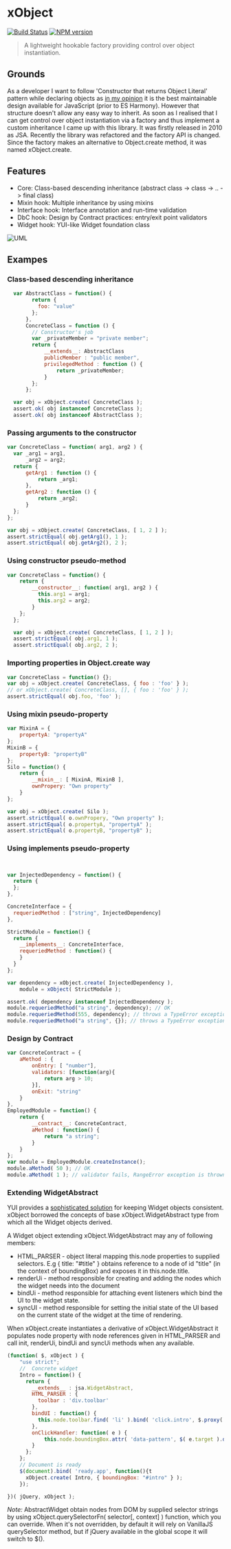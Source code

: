 # xObject
[![Build Status](https://travis-ci.org/dsheiko/xObject.png)](https://travis-ci.org/dsheiko/xObject)
[![NPM version](https://badge.fury.io/js/xObject.png)](http://badge.fury.io/js/xObject)
> A lightweight hookable factory providing control over object instantiation.


## Grounds

As a developer I want to follow 'Constructor that returns Object Literal' pattern while declaring objects as
[in my opinion](http://dsheiko.com/weblog/js-application-design/) it is the best maintainable design available for JavaScript (prior to ES Harmony).
However that structure doesn't allow any easy way to inherit.  As soon as I realised that I can get control over object instantiation via a factory and thus implement a custom inheritance I came up with this library. It was firstly released in 2010 as JSA. Recently the library was refactored and the factory API is changed. Since the factory makes an alternative to Object.create method, it was named xObject.create.

## Features
* Core: Class-based descending inheritance (abstract class -> class -> .. -> final class)
* Mixin hook: Multiple inheritance by using mixins
* Interface hook: Interface annotation and run-time validation
* DbC hook: Design by Contract practices: entry/exit point validators
* Widget hook: YUI-like Widget foundation class

![UML](https://github.com/dsheiko/xObject/raw/master/doc/uml-overview.png)


## Exampes

### Class-based descending inheritance

```javascript
  var AbstractClass = function() {
        return {
          foo: "value"
        };
      },
      ConcreteClass = function () {
        // Constructor's job
        var _privateMember = "private member";
        return {
            __extends__: AbstractClass
            publicMember : "public member",
            privilegedMethod : function () {
                return _privateMember;
            }
        };
      };

  var obj = xObject.create( ConcreteClass );
  assert.ok( obj instanceof ConcreteClass );
  assert.ok( obj instanceof AbstractClass );
```

### Passing arguments to the constructor

```javascript
var ConcreteClass = function( arg1, arg2 ) {
  var _arg1 = arg1,
      _arg2 = arg2;
  return {
      getArg1 : function () {
          return _arg1;
      },
      getArg2 : function () {
          return _arg2;
      }
  };
};

var obj = xObject.create( ConcreteClass, [ 1, 2 ] );
assert.strictEqual( obj.getArg1(), 1 );
assert.strictEqual( obj.getArg2(), 2 );
```

### Using __constructor__ pseudo-method

```javascript
var ConcreteClass = function() {
    return {
        __constructor__: function( arg1, arg2 ) {
          this.arg1 = arg1;
          this.arg2 = arg2;
        }
    };
  };

  var obj = xObject.create( ConcreteClass, [ 1, 2 ] );
  assert.strictEqual( obj.arg1, 1 );
  assert.strictEqual( obj.arg2, 2 );
```

### Importing properties in Object.create way

```javascript
var ConcreteClass = function() {};
var obj = xObject.create( ConcreteClass, { foo : 'foo' } );
// or xObject.create( ConcreteClass, [], { foo : 'foo' } );
assert.strictEqual( obj.foo, 'foo' );
```

### Using __mixin__ pseudo-property

```javascript
var MixinA = {
    propertyA: "propertyA"
};
MixinB = {
    propertyB: "propertyB"
};
Silo = function() {
    return {
        __mixin__: [ MixinA, MixinB ],
        ownPropery: "Own property"
    }
};

var obj = xObject.create( Silo );
assert.strictEqual( o.ownPropery, "Own property" );
assert.strictEqual( o.propertyA, "propertyA" );
assert.strictEqual( o.propertyB, "propertyB" );
```


### Using __implements__ pseudo-property

```javascript


var InjectedDependency = function() {
  return {
  };
},

ConcreteInterface = {
  requeriedMethod : ["string", InjectedDependency]
},

StrictModule = function() {
  return {
    __implements__: ConcreteInterface,
    requeriedMethod : function() {
    }
  }
};

var dependency = xObject.create( InjectedDependency ),
    module = xObject( StrictModule );

assert.ok( dependency instanceof InjectedDependency );
module.requeriedMethod("a string", dependency); // OK
module.requeriedMethod(555, dependency); // throws a TypeError exception
module.requeriedMethod("a string", {}); // throws a TypeError exception

```



### Design by Contract

```javascript
var ConcreteContract = {
    aMethod : {
        onEntry: [ "number"],
        validators: [function(arg){
            return arg > 10;
        }],
        onExit: "string"
    }
},
EmployedModule = function() {
    return {
        __contract__: ConcreteContract,
        aMethod : function() {
            return "a string";
        }
    }
};
var module = EmployedModule.createInstance();
module.aMethod( 50 ); // OK
module.aMethod( 1 ); // validator fails, RangeError exception is thrown

```

### Extending WidgetAbstract

YUI provides a [sophisticated solution](http://yuilibrary.com/yui/docs/widget/) for keeping Widget objects consistent. xObject borrowed the concepts of base xObject.WidgetAbstract type from which all the Widget objects derived.

A Widget object extending xObject.WidgetAbstract may any of following members:
﻿
* HTML_PARSER - object literal mapping this.node properties to supplied selectors. E.g { title: "#title" } obtains reference to a node of id "title" (in the context of boundingBox) and exposes it in this.node.title.
* renderUi - method responsible for creating and adding the nodes which the widget needs into the document 
* bindUi - method responsible for attaching event listeners which bind the UI to the widget state. 
* syncUI - method responsible for setting the initial state of the UI based on the current state of the widget at the time of rendering.

When xObject.create instantiates a derivative of  xObject.WidgetAbstract it populates node property with node references given in HTML_PARSER and call init, renderUi, bindUi and syncUi methods when any available.

```javascript
(function( $, xObject ) {
    "use strict";
    //  Concrete widget
    Intro = function() {
      return {
        __extends__ : jsa.WidgetAbstract,
        HTML_PARSER : {
          toolbar : 'div.toolbar'
        },
        bindUI : function() {
          this.node.toolbar.find( 'li' ).bind( 'click.intro', $.proxy( this.onClickHandler, this) );
        },
        onClickHandler: function( e ) {
            this.node.boundingBox.attr( 'data-pattern', $( e.target ).data( 'id' ) );
        }
      };
    };
    // Document is ready
    $(document).bind( 'ready.app', function(){t
      xObject.create( Intro, { boundingBox: "#intro" } );
    });

})( jQuery, xObject );

```

*Note:*  AbstractWidget obtain nodes from DOM by supplied selector strings by using xObject.querySelectorFn( selector[, context] ) function, which you can override.
When it's not overridden, by default it will rely on VanillaJS querySelector method, but if jQuery available in the global scope it will switch to $().

